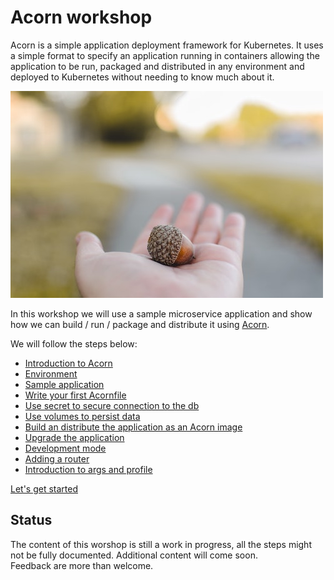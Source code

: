 # Acorn workshop

Acorn is a simple application deployment framework for Kubernetes. It uses a simple format to specify an application running in containers allowing the application to be run, packaged and distributed in any environment and deployed to Kubernetes without needing to know much about it.

![logo](./steps/images/acorn/acorn.jpeg)

In this workshop we will use a sample microservice application and show how we can build / run / package and distribute it using [Acorn](https://acorn.io).  

We will follow the steps below:  
  
- [Introduction to Acorn](./steps/acorn.md)
- [Environment](./steps/environment.md)
- [Sample application](./steps/votingapp.md)
- [Write your first Acornfile](./steps/acornfile.md)
- [Use secret to secure connection to the db](./steps/secret.md)
- [Use volumes to persist data](./steps/volumes.md)
- [Build an distribute the application as an Acorn image](./steps/acorn_image.md)
- [Upgrade the application](./steps/upgrade.md)  
- [Development mode](./steps/development_mode.md)  
- [Adding a router](./steps/router.md)  
- [Introduction to args and profile](./steps/profiles.md)  

[Let's get started](./steps/acorn.md)

## Status

The content of this worshop is still a work in progress, all the steps might not be fully documented. Additional content will come soon.    
Feedback are more than welcome.